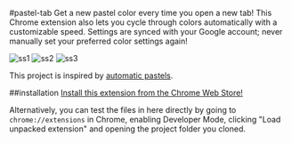 #pastel-tab
Get a new pastel color every time you open a new tab! This Chrome extension also lets you cycle through colors automatically with a customizable speed. Settings are synced with your Google account; never manually set your preferred color settings again!

![ss1](http://imgur.com/iejbDYQ.png)
![ss2](http://imgur.com/v5vp1Kn.png)
![ss3](http://imgur.com/uc2fJTg.png)

This project is inspired by [automatic pastels](http://automaticpastels.tumblr.com/).

##installation
[Install this extension from the Chrome Web Store!](https://chrome.google.com/webstore/detail/pastel-tab/olbihpfkfhmeonjellidnieandnfaapd)

Alternatively, you can test the files in here directly by going to `chrome://extensions` in Chrome, enabling Developer Mode, clicking "Load unpacked extension" and opening the project folder you cloned.

